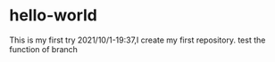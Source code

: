 # hello-world
This is my first try
2021/10/1-19:37,I create my first repository.
test the function of branch
